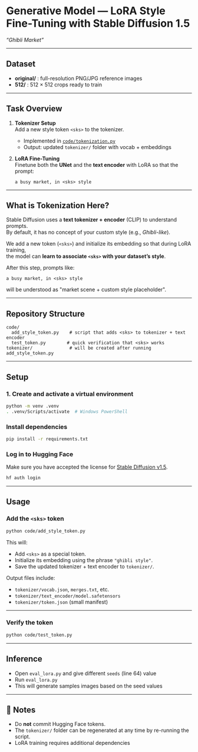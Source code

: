 # Generative Model — LoRA Style Fine-Tuning with Stable Diffusion 1.5
*“Ghibli Market”*

---

## Dataset

- **original/** : full-resolution PNG/JPG reference images  
- **512/** : 512 × 512 crops ready to train  
---

## Task Overview

1. **Tokenizer Setup**  
   Add a new style token `<sks>` to the tokenizer.  
   - Implemented in [`code/tokenization.py`](code/tokenization.py)  
   - Output: updated `tokenizer/` folder with vocab + embeddings  

2. **LoRA Fine-Tuning**  
   Finetune both the **UNet** and the **text encoder** with LoRA so that the prompt:  
   ```text
   a busy market, in <sks> style
---

##  What is Tokenization Here?

Stable Diffusion uses a **text tokenizer + encoder** (CLIP) to understand prompts.  
By default, it has no concept of your custom style (e.g., *Ghibli-like*).  

We add a new token (`<sks>`) and initialize its embedding so that during LoRA training,  
the model can **learn to associate `<sks>` with your dataset’s style**.

After this step, prompts like:

```
a busy market, in <sks> style
```

will be understood as "market scene + custom style placeholder".

---

##  Repository Structure

```
code/
  add_style_token.py    # script that adds <sks> to tokenizer + text encoder
  test_token.py        # quick verification that <sks> works
tokenizer/              # will be created after running add_style_token.py
```

---

##  Setup

### 1. Create and activate a virtual environment

```bash
python -m venv .venv
. .venv/Scripts/activate  # Windows PowerShell
```

### Install dependencies

```bash
pip install -r requirements.txt
```

### Log in to Hugging Face

Make sure you have accepted the license for [Stable Diffusion v1.5](https://huggingface.co/runwayml/stable-diffusion-v1-5).

```bash
hf auth login
```

---

## Usage

### Add the `<sks>` token

```bash
python code/add_style_token.py
```

This will:

- Add `<sks>` as a special token.
- Initialize its embedding using the phrase `"ghibli style"`.
- Save the updated tokenizer + text encoder to `tokenizer/`.

Output files include:

- `tokenizer/vocab.json`, `merges.txt`, etc.
- `tokenizer/text_encoder/model.safetensors`
- `tokenizer/token.json` (small manifest)

---

### Verify the token

```bash
python code/test_token.py
```
---

## Inference
- Open `eval_lora.py` and give different `seeds` (line 64) value
- Run `eval_lora.py`
- This will generate samples images based on the seed values

---

## 📝 Notes

- Do **not** commit Hugging Face tokens.  
- The `tokenizer/` folder can be regenerated at any time by re-running the script.  
- LoRA training requires additional dependencies
